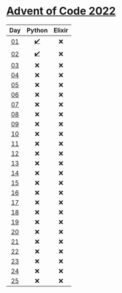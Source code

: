 # [Advent of Code 2022](https://adventofcode.com/2022/)

|     Day     |               Python               | Elixir |
| :---------: | :--------------------------------: | :----: |
| [01][day01] | [:heavy_check_mark:](python/day01) |  :x:   |
| [02][day02] | [:heavy_check_mark:](python/day02) |  :x:   |
| [03][day03] |                :x:                 |  :x:   |
| [04][day04] |                :x:                 |  :x:   |
| [05][day05] |                :x:                 |  :x:   |
| [06][day06] |                :x:                 |  :x:   |
| [07][day07] |                :x:                 |  :x:   |
| [08][day08] |                :x:                 |  :x:   |
| [09][day09] |                :x:                 |  :x:   |
| [10][day10] |                :x:                 |  :x:   |
| [11][day11] |                :x:                 |  :x:   |
| [12][day12] |                :x:                 |  :x:   |
| [13][day13] |                :x:                 |  :x:   |
| [14][day14] |                :x:                 |  :x:   |
| [15][day15] |                :x:                 |  :x:   |
| [16][day16] |                :x:                 |  :x:   |
| [17][day17] |                :x:                 |  :x:   |
| [18][day18] |                :x:                 |  :x:   |
| [19][day19] |                :x:                 |  :x:   |
| [20][day20] |                :x:                 |  :x:   |
| [21][day21] |                :x:                 |  :x:   |
| [22][day22] |                :x:                 |  :x:   |
| [23][day23] |                :x:                 |  :x:   |
| [24][day24] |                :x:                 |  :x:   |
| [25][day25] |                :x:                 |  :x:   |

[day01]: https://adventofcode.com/2022/day/1
[day02]: https://adventofcode.com/2022/day/2
[day03]: https://adventofcode.com/2022/day/3
[day04]: https://adventofcode.com/2022/day/4
[day05]: https://adventofcode.com/2022/day/5
[day06]: https://adventofcode.com/2022/day/6
[day07]: https://adventofcode.com/2022/day/7
[day08]: https://adventofcode.com/2022/day/8
[day09]: https://adventofcode.com/2022/day/9
[day10]: https://adventofcode.com/2022/day/10
[day11]: https://adventofcode.com/2022/day/11
[day12]: https://adventofcode.com/2022/day/12
[day13]: https://adventofcode.com/2022/day/13
[day14]: https://adventofcode.com/2022/day/14
[day15]: https://adventofcode.com/2022/day/15
[day16]: https://adventofcode.com/2022/day/16
[day17]: https://adventofcode.com/2022/day/17
[day18]: https://adventofcode.com/2022/day/18
[day19]: https://adventofcode.com/2022/day/19
[day20]: https://adventofcode.com/2022/day/20
[day21]: https://adventofcode.com/2022/day/21
[day22]: https://adventofcode.com/2022/day/22
[day23]: https://adventofcode.com/2022/day/23
[day24]: https://adventofcode.com/2022/day/24
[day25]: https://adventofcode.com/2022/day/25

